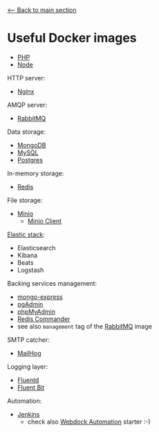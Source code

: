 [<-- Back to main section](../README.md)

# Useful Docker images

- [PHP](https://hub.docker.com/_/php/)
- [Node](https://hub.docker.com/_/node/)

HTTP server:

- [Nginx](https://hub.docker.com/_/nginx/)

AMQP server:

- [RabbitMQ][rabbitmq]

Data storage:

- [MongoDB](https://hub.docker.com/_/mongo/)
- [MySQL](https://hub.docker.com/_/mysql/)
- [Postgres](https://hub.docker.com/_/postgres/)

In-memory storage:    
    
- [Redis](https://hub.docker.com/_/redis/)

File storage:

- [Minio](https://hub.docker.com/r/minio/minio/)
    - [Minio Client](https://hub.docker.com/r/minio/mc/)

[Elastic stack](https://www.docker.elastic.co/):

- Elasticsearch
- Kibana
- Beats
- Logstash

Backing services management:

- [mongo-express](https://hub.docker.com/_/mongo-express/)
- [pgAdmin](https://hub.docker.com/r/dpage/pgadmin4/)
- [phpMyAdmin](https://hub.docker.com/r/phpmyadmin/phpmyadmin/)
- [Redis Commander](https://hub.docker.com/r/rediscommander/redis-commander/)
- see also `management` tag of the [RabbitMQ][rabbitmq] image

SMTP catcher:

- [MailHog](https://hub.docker.com/r/mailhog/mailhog/)

Logging layer:

- [Fluentd](https://hub.docker.com/r/fluent/fluentd/)
- [Fluent Bit](https://hub.docker.com/r/fluent/fluent-bit/)

Automation:

- [Jenkins](https://hub.docker.com/r/jenkins/jenkins/)
    - check also [Webdock Automation](https://github.com/damlys/webdock-automation) starter :-)

[rabbitmq]: https://hub.docker.com/_/rabbitmq/
